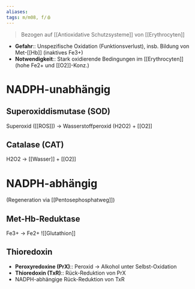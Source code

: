 ```yaml
---
aliases:
tags: m/m08, f/🩸
---
```


> Bezogen auf [[Antioxidative Schutzsysteme]] von [[Erythrocyten]]

- **Gefahr**:: Unspezifische Oxidation (Funktionsverlust), insb. Bildung von Met-[[Hb]] (inaktives Fe3+)
- **Notwendigkeit**:: Stark oxidierende Bedingungen im [[Erythrocyten]] (hohe Fe2+ und [[O2]]-Konz.)

# NADPH-unabhängig

## Superoxiddismutase (SOD)
Superoxid ([[ROS]]) → Wasserstoffperoxid (H2O2) + [[O2]]
## Catalase (CAT)
H2O2 → [[Wasser]] + [[O2]]

# NADPH-abhängig

(Regeneration via [[Pentosephosphatweg]])

## Met-Hb-Reduktase 
Fe3+ → Fe2+
![[Glutathion]]
## Thioredoxin
- **Peroxyredoxine (PrX)**:: Peroxid → Alkohol unter Selbst-Oxidation
- **Thioredoxin (TxR)**:: Rück-Reduktion von PrX
- NADPH-abhängige Rück-Reduktion von TxR

